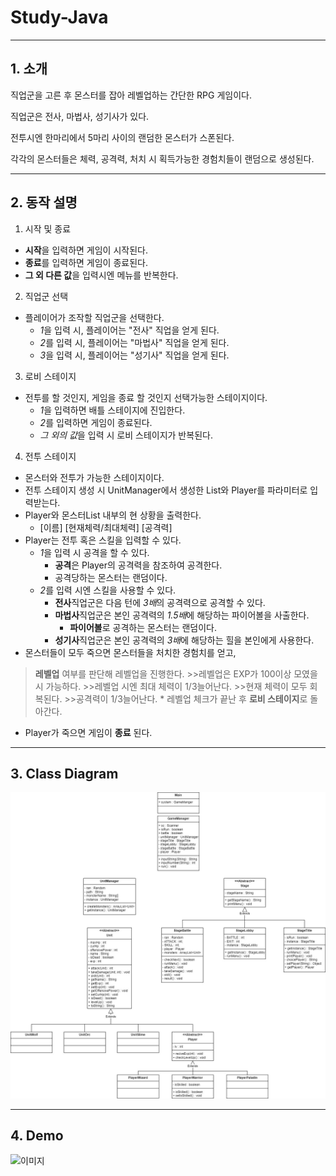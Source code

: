 # Study-Java
----------------
## 1. 소개

직업군을 고른 후 몬스터를 잡아 레벨업하는 간단한 RPG 게임이다.

직업군은 전사, 마법사, 성기사가 있다.

전투시엔 한마리에서 5마리 사이의 랜덤한 몬스터가 스폰된다.

각각의 몬스터들은 체력, 공격력, 처치 시 획득가능한 경험치들이 랜덤으로 생성된다.

-------------------
## 2. 동작 설명

1. 시작 및 종료
  * **시작**을 입력하면 게임이 시작된다.
  * **종료**를 입력하면 게임이 종료된다.
  * **그 외 다른 값**을 입력시엔 메뉴를 반복한다.

2. 직업군 선택
  * 플레이어가 조작할 직업군을 선택한다.
    * *1*을 입력 시, 플레이어는 "전사" 직업을 얻게 된다.
    * *2*를 입력 시, 플레이어는 "마법사" 직업을 얻게 된다.
    * *3*을 입력 시, 플레이어는 "성기사" 직업을 얻게 된다.

3. 로비 스테이지
  * 전투를 할 것인지, 게임을 종료 할 것인지 선택가능한 스테이지이다.
    * *1*을 입력하면 배틀 스테이지에 진입한다.
    * *2*를 입력하면 게임이 종료된다.
    * *그 외의 값*을 입력 시 로비 스테이지가 반복된다.

4. 전투 스테이지
  * 몬스터와 전투가 가능한 스테이지이다.
  * 전투 스테이지 생성 시 UnitManager에서 생성한 List와 Player를 파라미터로 입력받는다.
  * Player와 몬스터List 내부의 현 상황을 출력한다.
    * [이름] [현재체력/최대체력] [공격력]
  * Player는 전투 혹은 스킬을 입력할 수 있다.
    * *1*을 입력 시 공격을 할 수 있다.
      * **공격**은 Player의 공격력을 참조하여 공격한다.
      * 공격당하는 몬스터는 랜덤이다.
    * *2*를 입력 시엔 스킬을 사용할 수 있다.
      * **전사**직업군은 다음 턴에 *3배*의 공격력으로 공격할 수 있다.
      * **마법사**직업군은 본인 공격력의 *1.5배*에 해당하는 파이어볼을 사출한다.
        * **파이어볼**로 공격하는 몬스터는 랜덤이다.
      * **성기사**직업군은 본인 공격력의 *3배*에 해당하는 힐을 본인에게 사용한다.
  * 몬스터들이 모두 죽으면 몬스터들을 처치한 경험치를 얻고,
  >**레벨업** 여부를 판단해 레벨업을 진행한다.
      >>레벨업은 EXP가 100이상 모였을 시 가능하다.
      >>레벨업 시엔 최대 체력이 1/3늘어난다.
      >>현재 체력이 모두 회복된다.
      >>공격력이 1/3늘어난다.
    * 레벨업 체크가 끝난 후 **로비 스테이지**로 돌아간다.
  * Player가 죽으면 게임이 **종료** 된다.

-----------------------------
## 3. Class Diagram
![이미지](https://github.com/kimseungwoo449/rpgGame/blob/master/rpgGame/Image/rpgGame.jpg)

--------------------------------
## 4. Demo
![이미지](https://github.com/kimseungwoo449/rpgGame/blob/master/rpgGame/Image/RpgGameDemo.gif)
